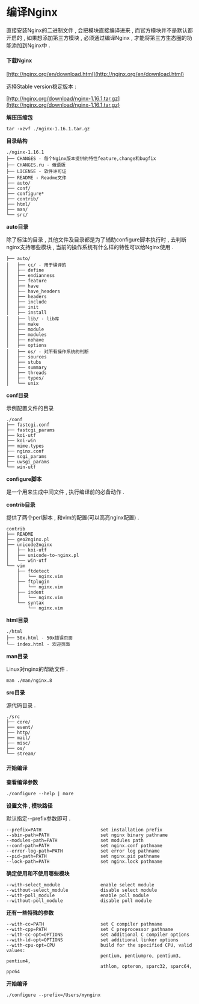 # 编译Nginx

直接安装Nginx的二进制文件 , 会把模块直接编译进来 , 而官方模块并不是默认都开启的 , 如果想添加第三方模块 , 必须通过编译Nginx , 才能将第三方生态圈的功能添加到Nginx中 .

#### 下载Nginx

[http://nginx.org/en/download.html](http://nginx.org/en/download.html)

选择Stable version稳定版本 :

[http://nginx.org/download/nginx-1.16.1.tar.gz](http://nginx.org/download/nginx-1.16.1.tar.gz)

**解压压缩包**

```
tar -xzvf ./nginx-1.16.1.tar.gz
```

**目录结构**

```
./nginx-1.16.1
├── CHANGES - 每个Nginx版本提供的特性feature,change和bugfix
├── CHANGES.ru - 俄语版
├── LICENSE - 软件许可证
├── README - Readme文件
├── auto/
├── conf/
├── configure*
├── contrib/
├── html/
├── man/
└── src/
```

**auto目录**

除了标注的目录 , 其他文件及目录都是为了辅助configure脚本执行时 , 去判断nginx支持哪些模块 , 当前的操作系统有什么样的特性可以给Nginx使用 .

```
├── auto/
│   ├── cc/ - 用于编译的
│   ├── define
│   ├── endianness
│   ├── feature
│   ├── have
│   ├── have_headers
│   ├── headers
│   ├── include
│   ├── init
│   ├── install
│   ├── lib/ - lib库
│   ├── make
│   ├── module
│   ├── modules
│   ├── nohave
│   ├── options
│   ├── os/ - 对所有操作系统的判断
│   ├── sources
│   ├── stubs
│   ├── summary
│   ├── threads
│   ├── types/
│   └── unix
```

**conf目录**

示例配置文件的目录

```
./conf
├── fastcgi.conf
├── fastcgi_params
├── koi-utf
├── koi-win
├── mime.types
├── nginx.conf
├── scgi_params
├── uwsgi_params
└── win-utf
```

**configure脚本**

是一个用来生成中间文件 , 执行编译前的必备动作 .

**contrib目录**

提供了两个perl脚本 , 和vim的配置\(可以高亮nginx配置\) .

```
contrib
├── README
├── geo2nginx.pl
├── unicode2nginx
│   ├── koi-utf
│   ├── unicode-to-nginx.pl
│   └── win-utf
└── vim
    ├── ftdetect
    │   └── nginx.vim
    ├── ftplugin
    │   └── nginx.vim
    ├── indent
    │   └── nginx.vim
    └── syntax
        └── nginx.vim
```

**html目录**

```
./html
├── 50x.html - 50x错误页面
└── index.html - 欢迎页面
```

**man目录**

Linux对nginx的帮助文件 .

```
man ./man/nginx.8
```

**src目录**

源代码目录 .

```
./src
├── core/
├── event/
├── http/
├── mail/
├── misc/
├── os/
└── stream/
```

#### 开始编译

**查看编译参数**

```
./configure --help | more
```

**设置文件 , 模块路径**

默认指定--prefix参数即可 .

```
--prefix=PATH                      set installation prefix
--sbin-path=PATH                   set nginx binary pathname
--modules-path=PATH                set modules path
--conf-path=PATH                   set nginx.conf pathname
--error-log-path=PATH              set error log pathname
--pid-path=PATH                    set nginx.pid pathname
--lock-path=PATH                   set nginx.lock pathname
```

**确定使用和不使用哪些模块**

```
--with-select_module               enable select module
--without-select_module            disable select module
--with-poll_module                 enable poll module
--without-poll_module              disable poll module
```

**还有一些特殊的参数**

```
--with-cc=PATH                     set C compiler pathname
--with-cpp=PATH                    set C preprocessor pathname
--with-cc-opt=OPTIONS              set additional C compiler options
--with-ld-opt=OPTIONS              set additional linker options
--with-cpu-opt=CPU                 build for the specified CPU, valid values:
                                   pentium, pentiumpro, pentium3, pentium4,
                                   athlon, opteron, sparc32, sparc64, ppc64
```

**开始编译**

```
./configure --prefix=/Users/mynginx
```



